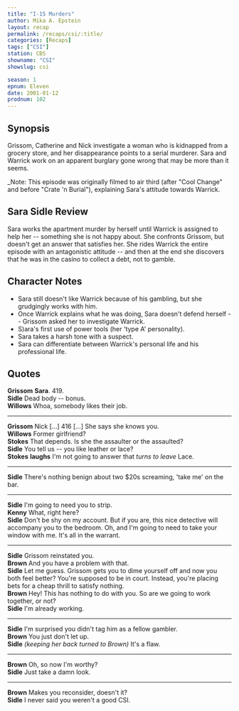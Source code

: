 ```yaml
---
title: "I-15 Murders"
author: Mika A. Epstein
layout: recap
permalink: /recaps/csi/:title/
categories: [Recaps]
tags: ["CSI"]
station: CBS
showname: "CSI"
showslug: csi

season: 1
epnum: Eleven  
date: 2001-01-12
prodnum: 102  
---
```


## Synopsis

Grissom, Catherine and Nick investigate a woman who is kidnapped from a grocery store, and her disappearance points to a serial murderer. Sara and Warrick work on an apparent burglary gone wrong that may be more than it seems.

_Note: This episode was originally filmed to air third (after "Cool Change" and before "Crate 'n Burial"), explaining Sara's attitude towards Warrick.

## Sara Sidle Review

Sara works the apartment murder by herself until Warrick is assigned to help her -- something she is not happy about. She confronts Grissom, but doesn't get an answer that satisfies her. She rides Warrick the entire episode with an antagonistic attitude -- and then at the end she discovers that he was in the casino to collect a debt, not to gamble.

## Character Notes

* Sara still doesn't like Warrick because of his gambling, but she grudgingly works with him.  
* Once Warrick explains what he was doing, Sara doesn't defend herself -- Grissom asked her to investigate Warrick.  
* S)ara's first use of power tools (her 'type A' personality).  
* Sara takes a harsh tone with a suspect.  
* Sara can differentiate between Warrick's personal life and his professional life.

## Quotes

**Grissom** **Sara**. 419.  
**Sidle** Dead body -- bonus.  
**Willows** Whoa, somebody likes their job.  

- - -

**Grissom** Nick [...] 416 [...] She says she knows you.  
**Willows** Former girlfriend?  
**Stokes** That depends. Is she the assaulter or the assaulted?  
**Sidle** You tell us -- you like leather or lace?  
**Stokes** __laughs__ I'm not going to answer that _turns to leave_ Lace.  

- - -

**Sidle** There's nothing benign about two $20s screaming, 'take me' on the bar.
  

- - -

**Sidle** I'm going to need you to strip.  
**Kenny** What, right here?  
**Sidle** Don't be shy on my account. But if you are, this nice detective will accompany you to the bedroom. Oh, and I'm going to need to take your window with me. It's all in the warrant.  

- - -

**Sidle** Grissom reinstated you.  
**Brown** And you have a problem with that.  
**Sidle** Let me guess. Grissom gets you to dime yourself off and now you both feel better? You're supposed to be in court. Instead, you're placing bets for a cheap thrill to satisfy nothing.  
**Brown** Hey! This has nothing to do with you. So are we going to work together, or not?  
**Sidle** I'm already working.  

- - -

**Sidle** I'm surprised you didn't tag him as a fellow gambler.  
**Brown** You just don't let up.  
**Sidle** _(keeping her back turned to Brown)_ It's a flaw.  

- - -

**Brown** Oh, so now I'm worthy?  
**Sidle** Just take a damn look.  

- - -

**Brown** Makes you reconsider, doesn't it?  
**Sidle** I never said you weren't a good CSI.

